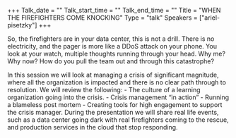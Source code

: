+++
Talk_date = ""
Talk_start_time = ""
Talk_end_time = ""
Title = "WHEN THE FIREFIGHTERS COME KNOCKING"
Type = "talk"
Speakers = ["ariel-pisetzky"]
+++

So, the firefighters are in your data center, this is not a drill. There is no electricity, and the pager is more like a DDoS attack on your phone. You look at your watch, multiple thoughts running through your head. Why me? Why now? How do you pull the team out and through this catastrophe?

In this session we will look at managing a crisis of significant magnitude, where all the organization is impacted and there is no clear path through to resolution. We will review the following: - The culture of a learning organization going into the crisis. - Crisis management “in action” - Running a blameless post mortem - Creating tools for high engagement to support the crisis manager. During the presentation we will share real life events, such as a data center going dark with real firefighters coming to the rescue, and production services in the cloud that stop responding.